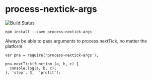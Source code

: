 process-nextick-args
====================

[![Build Status](https://travis-ci.org/calvinmetcalf/process-nextick-args.svg?branch=master)](https://travis-ci.org/calvinmetcalf/process-nextick-args)

    npm install --save process-nextick-args

Always be able to pass arguments to process.nextTick, no matter the platform

    var pna = require('process-nextick-args');

    pna.nextTick(function (a, b, c) {
      console.log(a, b, c);
    }, 'step', 3,  'profit');
